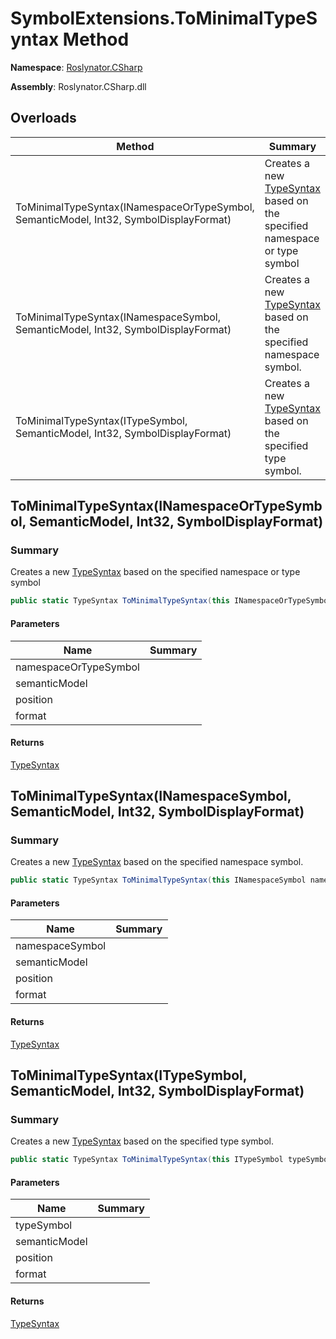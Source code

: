 # SymbolExtensions\.ToMinimalTypeSyntax Method

**Namespace**: [Roslynator.CSharp](../../README.md)

**Assembly**: Roslynator\.CSharp\.dll

## Overloads

| Method | Summary |
| ------ | ------- |
| ToMinimalTypeSyntax\(INamespaceOrTypeSymbol, SemanticModel, Int32, SymbolDisplayFormat\) | Creates a new [TypeSyntax](https://docs.microsoft.com/en-us/dotnet/api/microsoft.codeanalysis.csharp.syntax.typesyntax) based on the specified namespace or type symbol |
| ToMinimalTypeSyntax\(INamespaceSymbol, SemanticModel, Int32, SymbolDisplayFormat\) | Creates a new [TypeSyntax](https://docs.microsoft.com/en-us/dotnet/api/microsoft.codeanalysis.csharp.syntax.typesyntax) based on the specified namespace symbol\. |
| ToMinimalTypeSyntax\(ITypeSymbol, SemanticModel, Int32, SymbolDisplayFormat\) | Creates a new [TypeSyntax](https://docs.microsoft.com/en-us/dotnet/api/microsoft.codeanalysis.csharp.syntax.typesyntax) based on the specified type symbol\. |

## ToMinimalTypeSyntax\(INamespaceOrTypeSymbol, SemanticModel, Int32, SymbolDisplayFormat\)

### Summary

Creates a new [TypeSyntax](https://docs.microsoft.com/en-us/dotnet/api/microsoft.codeanalysis.csharp.syntax.typesyntax) based on the specified namespace or type symbol

```csharp
public static TypeSyntax ToMinimalTypeSyntax(this INamespaceOrTypeSymbol namespaceOrTypeSymbol, SemanticModel semanticModel, int position, SymbolDisplayFormat format = null)
```

#### Parameters

| Name | Summary |
| ---- | ------- |
| namespaceOrTypeSymbol | |
| semanticModel | |
| position | |
| format | |

#### Returns

[TypeSyntax](https://docs.microsoft.com/en-us/dotnet/api/microsoft.codeanalysis.csharp.syntax.typesyntax)

## ToMinimalTypeSyntax\(INamespaceSymbol, SemanticModel, Int32, SymbolDisplayFormat\)

### Summary

Creates a new [TypeSyntax](https://docs.microsoft.com/en-us/dotnet/api/microsoft.codeanalysis.csharp.syntax.typesyntax) based on the specified namespace symbol\.

```csharp
public static TypeSyntax ToMinimalTypeSyntax(this INamespaceSymbol namespaceSymbol, SemanticModel semanticModel, int position, SymbolDisplayFormat format = null)
```

#### Parameters

| Name | Summary |
| ---- | ------- |
| namespaceSymbol | |
| semanticModel | |
| position | |
| format | |

#### Returns

[TypeSyntax](https://docs.microsoft.com/en-us/dotnet/api/microsoft.codeanalysis.csharp.syntax.typesyntax)

## ToMinimalTypeSyntax\(ITypeSymbol, SemanticModel, Int32, SymbolDisplayFormat\)

### Summary

Creates a new [TypeSyntax](https://docs.microsoft.com/en-us/dotnet/api/microsoft.codeanalysis.csharp.syntax.typesyntax) based on the specified type symbol\.

```csharp
public static TypeSyntax ToMinimalTypeSyntax(this ITypeSymbol typeSymbol, SemanticModel semanticModel, int position, SymbolDisplayFormat format = null)
```

#### Parameters

| Name | Summary |
| ---- | ------- |
| typeSymbol | |
| semanticModel | |
| position | |
| format | |

#### Returns

[TypeSyntax](https://docs.microsoft.com/en-us/dotnet/api/microsoft.codeanalysis.csharp.syntax.typesyntax)

